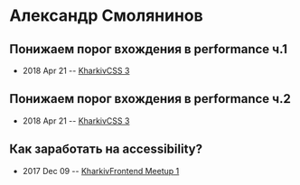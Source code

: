# Александр Смолянинов

## Понижаем порог вхождения в performance ч.1
- 2018 Apr 21 -- [KharkivCSS 3](https://www.youtube.com/watch?v=nq4FVxvoO70)    
## Понижаем порог вхождения в performance ч.2
- 2018 Apr 21 -- [KharkivCSS 3](https://www.youtube.com/watch?v=8F3IOX7N1ec)    
## Как заработать на accessibility?
- 2017 Dec 09 -- [KharkivFrontend Meetup 1](https://www.youtube.com/watch?v=XI6Y7HHURpo)    
